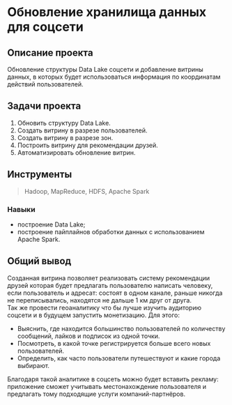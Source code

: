 # Обновление хранилища данных для соцсети

## Описание проекта
Обновление структуры Data Lake соцсети и добавление витрины данных, в которых будет использоваться информация по координатам действий пользователей. 

## Задачи проекта
1. Обновить структуру Data Lake.
2. Создать витрину в разрезе пользователей.
3. Создать витрину в разрезе зон.
4. Построить витрину для рекомендации друзей.
5. Автоматизировать обновление витрин.
   
## Инструменты
> Hadoop, MapReduce, HDFS, Apache Spark
### Навыки
- построение Data Lake;
- построение пайплайнов обработки данных с использованием Apache Spark.

## Общий вывод
Созданная витрина позволяет реализовать систему рекомендации друзей которая будет предлагать пользователю написать человеку, если пользователь и адресат:
состоят в одном канале,
раньше никогда не переписывались,
находятся не дальше 1 км друг от друга.  
Так же провести геоаналитику что бы лучше изучить аудиторию соцсети и в будущем запустить монетизацию. Для этого:  
- Выяснить, где находится большинство пользователей по количеству сообщений, лайков и подписок из одной точки.
- Посмотреть, в какой точке регистрируется больше всего новых пользователей.
- Определить, как часто пользователи путешествуют и какие города выбирают.
  
Благодаря такой аналитике в соцсеть можно будет вставить рекламу: приложение сможет учитывать местонахождение пользователя и предлагать тому подходящие услуги компаний-партнёров. 

